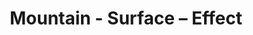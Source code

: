 ---
title: Mountain - Surface – Effect
builder: true
type: coming-soon

# Content section
sections:
  - headerSection
  - servicesSection
  - subscribeSection
  - contactSection
  - mapSection

# Background effect
surfaceEffect: 
  enable: true
  speed: 0.0002
  ambient: "#880066"
  diffuse: "#16b6ea"

---